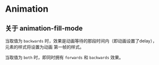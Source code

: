 # Animation

## 关于 animation-fill-mode

当取值为 `backwards` 时，效果是动画等待的那段时间内（即动画设置了delay），元素的样式将设置为动画
第一帧的样式。  

当取值为 `both` 时，即同时拥有 `forwards` 和 `backwards` 效果。

